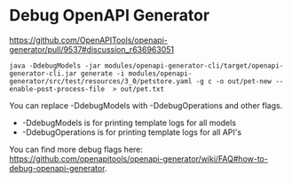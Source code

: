 # Debug OpenAPI Generator

<https://github.com/OpenAPITools/openapi-generator/pull/9537#discussion_r636963051>

```shell
java -DdebugModels -jar modules/openapi-generator-cli/target/openapi-generator-cli.jar generate -i modules/openapi-generator/src/test/resources/3_0/petstore.yaml -g c -o out/pet-new --enable-post-process-file  > out/pet.txt
```

You can replace -DdebugModels with -DdebugOperations and other flags.

- -DdebugModels is for printing template logs for all models
- -DdebugOperations is for printing template logs for all API's

You can find more debug flags here: https://github.com/openapitools/openapi-generator/wiki/FAQ#how-to-debug-openapi-generator.
